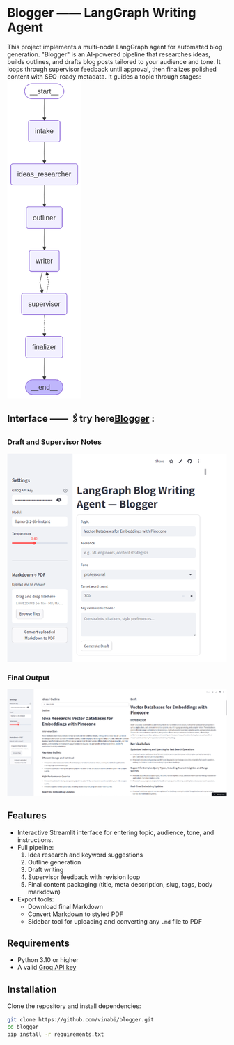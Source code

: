 # Blogger —— LangGraph Writing Agent

This project implements a multi-node LangGraph agent for automated blog generation. "Blogger" is an AI-powered pipeline that researches ideas, builds outlines, and drafts blog posts tailored to your audience and tone. It loops through supervisor feedback until approval, then finalizes polished content with SEO-ready metadata.
It guides a topic through stages: 
![Workflow](images/pipeline.png)

## Interface —— 🖇️try here[Blogger](https://bloggraph.streamlit.app/)  : 

### Draft and Supervisor Notes  
![Draft and Supervisor Notes](images/ui1.png)

### Final Output  
![Final Output](images/ui2.png)

## Features

- Interactive Streamlit interface for entering topic, audience, tone, and instructions.  
- Full pipeline:  
  1. Idea research and keyword suggestions  
  2. Outline generation  
  3. Draft writing  
  4. Supervisor feedback with revision loop  
  5. Final content packaging (title, meta description, slug, tags, body markdown)  
- Export tools:  
  - Download final Markdown  
  - Convert Markdown to styled PDF  
  - Sidebar tool for uploading and converting any `.md` file to PDF  

## Requirements

- Python 3.10 or higher  
- A valid [Groq API key](https://console.groq.com/)  

## Installation

Clone the repository and install dependencies:

```bash
git clone https://github.com/vinabi/blogger.git
cd blogger
pip install -r requirements.txt

